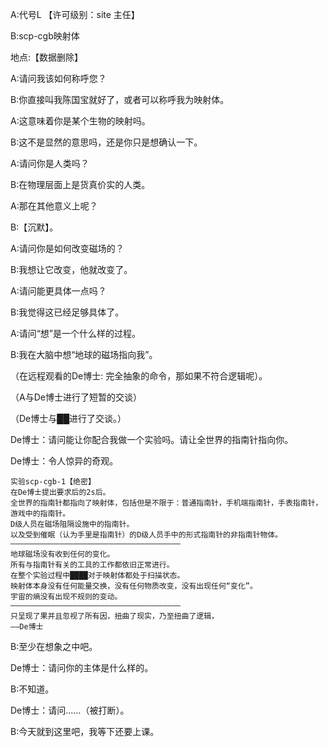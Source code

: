 A:代号L  【许可级别：site 主任】

B:scp-cgb映射体

地点:【数据删除】


A:请问我该如何称呼您？

B:你直接叫我陈国宝就好了，或者可以称呼我为映射体。

A:这意味着你是某个生物的映射吗。

B:这不是显然的意思吗，还是你只是想确认一下。

A:请问你是人类吗？

B:在物理层面上是货真价实的人类。

A:那在其他意义上呢？

B:【沉默】。

A:请问你是如何改变磁场的？

B:我想让它改变，他就改变了。

A:请问能更具体一点吗？

B:我觉得这已经足够具体了。

A:请问“想”是一个什么样的过程。

B:我在大脑中想“地球的磁场指向我”。

（在远程观看的De博士: 完全抽象的命令，那如果不符合逻辑呢）。

（A与De博士进行了短暂的交谈）

（De博士与██进行了交谈。）

De博士：请问能让你配合我做一个实验吗。请让全世界的指南针指向你。

De博士：令人惊异的奇观。

	实验scp-cgb-1【绝密】
	在De博士提出要求后的2s后。
	全世界的指南针都指向了映射体，包括但是不限于：普通指南针，手机端指南针，手表指南针，游戏中的指南针。
	D级人员在磁场阻隔设施中的指南针。
	以及受到催眠（认为手里是指南针）的D级人员手中的形式指南针的非指南针物体。
	——————————————————————————————————————
	地球磁场没有收到任何的变化。
	所有与指南针有关的工具的工作都依旧正常进行。
	在整个实验过程中████对于映射体都处于扫描状态。
	映射体本身没有任何能量交换，没有任何物质改变，没有出现任何“变化”。
	宇宙的熵没有出现不规则的变动。
	——————————————————————————————————————
	只呈现了果并且忽视了所有因，扭曲了现实，乃至扭曲了逻辑，
	——De博士


B:至少在想象之中吧。

De博士：请问你的主体是什么样的。

B:不知道。

De博士：请问……（被打断）。

B:今天就到这里吧，我等下还要上课。
